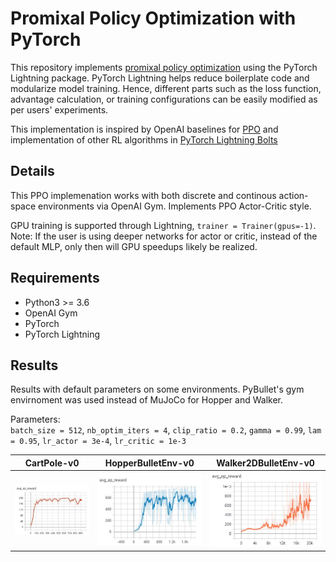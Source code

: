 # Promixal Policy Optimization with PyTorch  
This repository implements [promixal policy optimization](https://arxiv.org/abs/1707.06347) using the PyTorch Lightning package. PyTorch Lightning helps reduce boilerplate code and modularize model training. Hence, different parts such as the loss function, advantage calculation, or training configurations can be easily modified as per users' experiments. 

This implementation is inspired by OpenAI baselines for [PPO](https://github.com/openai/baselines/tree/master/baselines/ppo2) and implementation 
of other RL algorithms in [PyTorch Lightning Bolts](https://github.com/PyTorchLightning/pytorch-lightning-bolts/)

## Details 
This PPO implemenation works with both discrete and continous action-space environments via OpenAI Gym. Implements PPO Actor-Critic style. 

GPU training is supported through Lightning, `trainer = Trainer(gpus=-1)`. Note: If the user is using deeper networks for actor or critic, instead of the default MLP, only then will GPU speedups likely be realized.  

## Requirements 
* Python3 >= 3.6 
* OpenAI Gym 
* PyTorch
* PyTorch Lightning 

## Results 
Results with default parameters on some environments. PyBullet's gym envirnoment was used instead of MuJoCo for Hopper and Walker. 

Parameters:  
`batch_size = 512`, `nb_optim_iters = 4`, `clip_ratio = 0.2`, `gamma = 0.99`, 
`lam = 0.95`, `lr_actor = 3e-4`, `lr_critic = 1e-3`

| CartPole-v0    | HopperBulletEnv-v0 | Walker2DBulletEnv-v0 |
| -------------- | -------------- | -------------- |  
| ![](results/CartPole-v0.JPG) | ![](results/HopperBulletEnv-v0.JPG) | ![](results/Walker2DBulletEnv-v0.JPG) |
